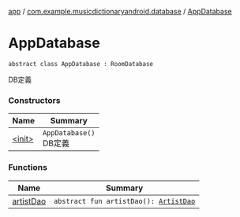 [app](../../index.md) / [com.example.musicdictionaryandroid.database](../index.md) / [AppDatabase](./index.md)

# AppDatabase

`abstract class AppDatabase : RoomDatabase`

DB定義

### Constructors

| Name | Summary |
|---|---|
| [&lt;init&gt;](-init-.md) | `AppDatabase()`<br>DB定義 |

### Functions

| Name | Summary |
|---|---|
| [artistDao](artist-dao.md) | `abstract fun artistDao(): `[`ArtistDao`](../../com.example.data.local.database.dao/-artist-dao/index.md) |
